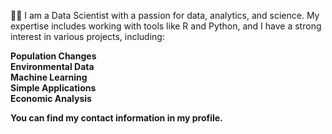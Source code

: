 
👨‍💻 I am a Data Scientist with a passion for data, analytics, and science. My expertise includes working with tools like R and Python, and I have a strong interest in various projects, including:

 **Population Changes**  
 **Environmental Data**  
 **Machine Learning**  
 **Simple Applications**  
 **Economic Analysis**

**You can find my contact information in my profile.**
